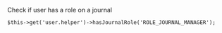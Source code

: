 Check if user has a role on a journal

```
$this->get('user.helper')->hasJournalRole('ROLE_JOURNAL_MANAGER');
```
